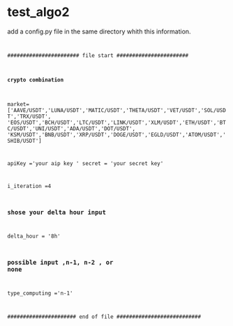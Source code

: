 # test_algo2

add a config.py file in the same directory whith this information.
<code>

####################### file start #######################
#### crypto combination
market=['AAVE/USDT','LUNA/USDT','MATIC/USDT','THETA/USDT','VET/USDT','SOL/USDT','TRX/USDT',
        'EOS/USDT','BCH/USDT','LTC/USDT','LINK/USDT','XLM/USDT','ETH/USDT','BTC/USDT','UNI/USDT','ADA/USDT','DOT/USDT',
        'KSM/USDT','BNB/USDT','XRP/USDT','DOGE/USDT','EGLD/USDT','ATOM/USDT','SHIB/USDT']


apiKey ='your aip key '
secret = 'your secret key'


i_iteration =4

### shose your delta hour input 
delta_hour = '8h'
###  possible input ,n-1, n-2 , or none 
type_computing ='n-1' 




###################### end of file ###########################
</code>
